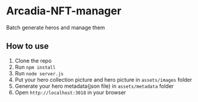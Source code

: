 # Arcadia-NFT-manager
Batch generate heros and manage them

## How to use
1. Clone the repo
2. Run `npm install`
3. Run `node server.js`
4. Put your hero collection picture and hero picture in `assets/images` folder
5. Generate your hero metadata(json file) in `assets/metadata` folder
6. Open `http://localhost:3018` in your browser
